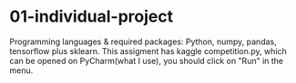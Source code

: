 # 01-individual-project
 Programming languages & required packages: Python, numpy, pandas, tensorflow plus sklearn.
 This assigment has kaggle competition.py, which can be opened on PyCharm(what I use), you should click on "Run" in the menu.
